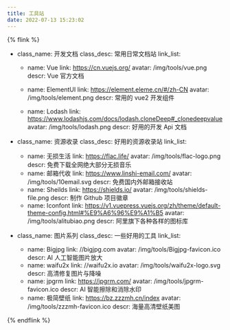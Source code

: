```yaml
---
title: 工具站
date: 2022-07-13 15:23:02
---
```


{% flink %}

- class_name: 开发文档
  class_desc: 常用日常文档站
  link_list:

  - name: Vue
    link: https://cn.vuejs.org/
    avatar: /img/tools/vue.png
    descr: Vue 官方文档

  - name: ElementUI
    link: https://element.eleme.cn/#/zh-CN
    avatar: /img/tools/element.png
    descr: 常用的 vue2 开发组件

  - name: Lodash
    link: https://www.lodashjs.com/docs/lodash.cloneDeep#_clonedeepvalue
    avatar: /img/tools/lodash.png
    descr: 好用的开发 Api 文档

- class_name: 资源收录
  class_desc: 好用的资源收录站
  link_list:

  - name: 无损生活
    link: https://flac.life/
    avatar: /img/tools/flac-logo.png
    descr: 免费下载全网绝大部分无损音乐
  - name: 邮箱代收
    link: https://www.linshi-email.com/
    avatar: /img/tools/10email.svg
    descr: 免费国内外邮箱接收站
  - name: Sheilds
    link: https://shields.io/
    avatar: /img/tools/shields-file.png
    descr: 制作 Github 项目徽章
  - name: Iconfont
    link: https://v1.vuepress.vuejs.org/zh/theme/default-theme-config.html#%E9%A6%96%E9%A1%B5
    avatar: /img/tools/alitubiao.png
    descr: 阿里旗下各种各样的图标库

- class_name: 图片系列
  class_desc: 一些好用的工具
  link_list:
  - name: Bigjpg
    link: //bigjpg.com
    avatar: /img/tools/Bigjpg-favicon.ico
    descr: AI 人工智能图片放大
  - name: waifu2x
    link: //waifu2x.io
    avatar: /img/tools/waifu2x-logo.svg
    descr: 高清修复图片与降噪
  - name: jpgrm
    link: https://jpgrm.com/
    avatar: /img/tools/jpgrm-favicon.ico
    descr: AI 智能擦除和消除水印
  - name: 极简壁纸
    link: https://bz.zzzmh.cn/index
    avatar: /img/tools/zzzmh-favicon.ico
    descr: 海量高清壁纸美图

{% endflink %}
